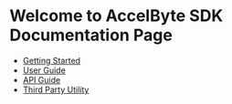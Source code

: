 # Welcome to AccelByte SDK Documentation Page

* [Getting Started](getting_started.md)
* [User Guide](user_guide.md)
* [API Guide](api_guide.md)
* [Third Party Utility](steamworks.md)
